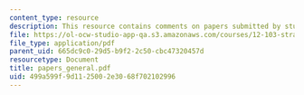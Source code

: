 ```yaml
---
content_type: resource
description: This resource contains comments on papers submitted by students.
file: https://ol-ocw-studio-app-qa.s3.amazonaws.com/courses/12-103-strange-bedfellows-science-and-environmental-policy-fall-2005/499a599f9d1125002e3068f702102996_papers_general.pdf
file_type: application/pdf
parent_uid: 665dc9c0-29d5-b9f2-2c50-cbc47320457d
resourcetype: Document
title: papers_general.pdf
uid: 499a599f-9d11-2500-2e30-68f702102996
---
```

